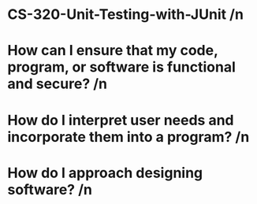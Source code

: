 # CS-320-Unit-Testing-with-JUnit /n

# How can I ensure that my code, program, or software is functional and secure? /n

# How do I interpret user needs and incorporate them into a program? /n

# How do I approach designing software? /n
